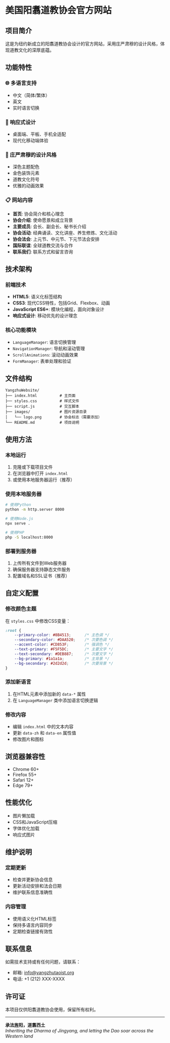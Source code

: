 # 美国阳翥道教协会官方网站

## 项目简介

这是为纽约新成立的阳翥道教协会设计的官方网站，采用庄严肃穆的设计风格，体现道教文化的深厚底蕴。

## 功能特性

### 🌐 多语言支持
- 中文（简体/繁体）
- 英文
- 实时语言切换

### 📱 响应式设计
- 桌面端、平板、手机全适配
- 现代化移动端体验

### 🎨 庄严肃穆的设计风格
- 深色主题配色
- 金色装饰元素
- 道教文化符号
- 优雅的动画效果

### 📋 网站内容
- **首页**: 协会简介和核心理念
- **协会介绍**: 使命愿景和成立背景
- **主要成员**: 会长、副会长、秘书长介绍
- **协会活动**: 经典诵读、文化讲座、养生修炼、文化活动
- **协会法会**: 上元节、中元节、下元节法会安排
- **国际联谊**: 全球道教交流与合作
- **联系我们**: 联系方式和留言咨询

## 技术架构

### 前端技术
- **HTML5**: 语义化标签结构
- **CSS3**: 现代CSS特性，包括Grid、Flexbox、动画
- **JavaScript ES6+**: 模块化编程，面向对象设计
- **响应式设计**: 移动优先的设计理念

### 核心功能模块
- `LanguageManager`: 语言切换管理
- `NavigationManager`: 导航和滚动管理
- `ScrollAnimations`: 滚动动画效果
- `FormManager`: 表单处理和验证

## 文件结构

```
YangzhuWebsite/
├── index.html          # 主页面
├── styles.css          # 样式文件
├── script.js           # 交互脚本
├── images/             # 图片资源目录
│   └── logo.png        # 协会标志（需要添加）
└── README.md           # 项目说明
```

## 使用方法

### 本地运行
1. 克隆或下载项目文件
2. 在浏览器中打开 `index.html`
3. 或使用本地服务器运行（推荐）

### 使用本地服务器
```bash
# 使用Python
python -m http.server 8000

# 使用Node.js
npx serve .

# 使用PHP
php -S localhost:8000
```

### 部署到服务器
1. 上传所有文件到Web服务器
2. 确保服务器支持静态文件服务
3. 配置域名和SSL证书（推荐）

## 自定义配置

### 修改颜色主题
在 `styles.css` 中修改CSS变量：
```css
:root {
    --primary-color: #8B4513;      /* 主色调 */
    --secondary-color: #DAA520;    /* 次要色调 */
    --accent-color: #CD853F;       /* 强调色 */
    --text-primary: #F5F5DC;       /* 主要文字 */
    --text-secondary: #DEB887;     /* 次要文字 */
    --bg-primary: #1a1a1a;         /* 主背景 */
    --bg-secondary: #2d2d2d;       /* 次要背景 */
}
```

### 添加新语言
1. 在HTML元素中添加新的 `data-*` 属性
2. 在 `LanguageManager` 类中添加语言切换逻辑

### 修改内容
- 编辑 `index.html` 中的文本内容
- 更新 `data-zh` 和 `data-en` 属性值
- 修改图片和图标

## 浏览器兼容性

- Chrome 60+
- Firefox 55+
- Safari 12+
- Edge 79+

## 性能优化

- 图片懒加载
- CSS和JavaScript压缩
- 字体优化加载
- 响应式图片

## 维护说明

### 定期更新
- 检查并更新协会信息
- 更新活动安排和法会日期
- 维护联系信息准确性

### 内容管理
- 使用语义化HTML标签
- 保持多语言内容同步
- 定期检查链接有效性

## 联系信息

如需技术支持或有任何问题，请联系：
- 邮箱: info@yangzhutaoist.org
- 电话: +1 (212) XXX-XXXX

## 许可证

本项目仅供阳翥道教协会使用，保留所有权利。

---

**承法旌阳，道翥西土**  
*Inheriting the Dharma of Jingyang, and letting the Dao soar across the Western land*
